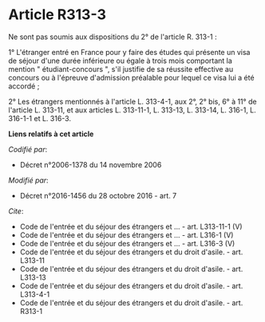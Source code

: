 # Article R313-3

Ne sont pas soumis aux dispositions du 2° de l'article R. 313-1 : 

1° L'étranger entré en France pour y faire des études qui présente un visa de séjour d'une durée inférieure ou égale à trois
mois comportant la mention " étudiant-concours ", s'il justifie de sa réussite effective au concours ou à l'épreuve
d'admission préalable pour lequel ce visa lui a été accordé ; 

2° Les étrangers mentionnés à l'article L. 313-4-1, aux 2°, 2° bis, 6° à 11° de l'article L. 313-11, et aux articles L.
313-11-1, L. 313-13, L. 313-14, L. 316-1, L. 316-1-1 et L. 316-3.

**Liens relatifs à cet article**

_Codifié par_:

  - Décret n°2006-1378 du 14 novembre 2006

_Modifié par_:

  - Décret n°2016-1456 du 28 octobre 2016 - art. 7

_Cite_:

  - Code de l'entrée et du séjour des étrangers et ... - art. L313-11-1 (V)
  - Code de l'entrée et du séjour des étrangers et ... - art. L316-1 (V)
  - Code de l'entrée et du séjour des étrangers et ... - art. L316-3 (V)
  - Code de l'entrée et du séjour des étrangers et du droit d'asile. - art. L313-11
  - Code de l'entrée et du séjour des étrangers et du droit d'asile. - art. L313-13
  - Code de l'entrée et du séjour des étrangers et du droit d'asile. - art. L313-4-1
  - Code de l'entrée et du séjour des étrangers et du droit d'asile. - art. R313-1
